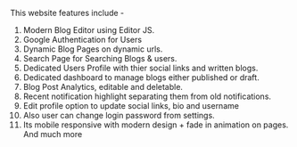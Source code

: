 This website features include -

1. Modern Blog Editor using Editor JS.
2. Google Authentication for Users
3. Dynamic Blog Pages on dynamic urls.
4. Search Page for Searching Blogs & users.
5. Dedicated Users Profile with thier social links and written blogs.
6. Dedicated dashboard to manage blogs either published or draft.
7. Blog Post Analytics, editable and deletable.
8. Recent notification highlight separating them from old notifications.
9. Edit profile option to update social links, bio and username
10. Also user can change login password from settings.
11. Its mobile responsive with modern design + fade in animation on pages. And much more
